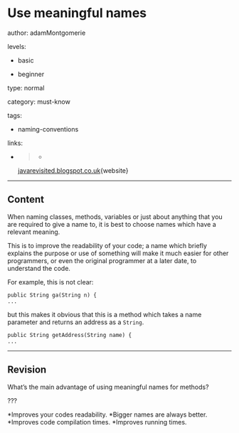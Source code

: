 # Use meaningful names
author: adamMontgomerie

levels:

  - basic

  - beginner

type: normal

category: must-know

tags:

  - naming-conventions

links:

  - >-
    [javarevisited.blogspot.co.uk](http://javarevisited.blogspot.co.uk/2014/10/10-java-best-practices-to-name-variables-methods-classes-packages.html){website}

---
## Content

When naming classes, methods, variables or just about anything that you are required to give a name to, it is best to choose names which have a relevant meaning.

This is to improve the readability of your code; a name which briefly explains the purpose or use of something will make it much easier for other programmers, or even the original programmer at a later date, to understand the code.

For example, this is not clear:
```
public String ga(String n) {
...
```
but this makes it obvious that this is a method which takes a name parameter and returns an address as a `String`.
```
public String getAddress(String name) {
...
```

---
## Revision

What’s the main advantage of using meaningful names for methods?

???

*Improves your codes readability.
*Bigger names are always better.
*Improves code compilation times.
*Improves running times.
